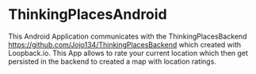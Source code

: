 # ThinkingPlacesAndroid
This Android Application communicates with the ThinkingPlacesBackend https://github.com/Jojo134/ThinkingPlacesBackend which
created with Loopback.io. This App allows to rate your current location which then get persisted in the backend to created a map
with location ratings.
